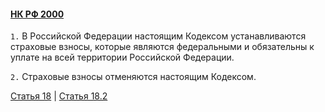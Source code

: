 #### [НК РФ 2000](https://lalawland.github.io/eurasia/russia/taxes)

`1.` В Российской Федерации настоящим Кодексом устанавливаются страховые взносы, которые являются федеральными и обязательны к уплате на всей территории Российской Федерации.

`2.` Страховые взносы отменяются настоящим Кодексом.

[Статья 18](https://lalawland.github.io/eurasia/russia/taxes/art18) | [Статья 18.2](https://lalawland.github.io/eurasia/russia/taxes/art18.2)
